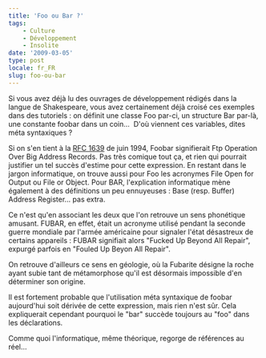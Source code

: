 ```yaml
---
title: 'Foo ou Bar ?'
tags:
    - Culture
    - Développement
    - Insolite
date: '2009-03-05'
type: post
locale: fr_FR
slug: foo-ou-bar
---
```


Si vous avez déjà lu des ouvrages de développement rédigés dans la langue de Shakespeare, vous avez certainement déjà croisé ces exemples dans des tutoriels&nbsp;: on définit une classe Foo par-ci, un structure Bar par-là, une constante foobar dans un coin…  D'où viennent ces variables, dites méta syntaxiques&nbsp;?

<!-- more -->

Si on s'en tient à la [RFC 1639](http://www.faqs.org/rfcs/rfc1639.html) de juin 1994, Foobar signifierait Ftp Operation Over Big Address Records. Pas très comique tout ça, et rien qui pourrait justifier un tel succès d'estime pour cette expression. En restant dans le jargon informatique, on trouve aussi pour Foo les acronymes File Open for Output ou File or Object. Pour BAR, l'explication informatique mène également à des définitions un peu ennuyeuses&nbsp;: Base (resp. Buffer) Address Register… pas extra.

Ce n'est qu'en associant les deux que l'on retrouve un sens phonétique amusant. FUBAR, en effet, était un acronyme utilisé pendant la seconde guerre mondiale par l'armée américaine pour signaler l'état désastreux de certains appareils&nbsp;: FUBAR signifiait alors "Fucked Up Beyond All Repair", expurgé parfois en "Fouled Up Beyon All Repair".

On retrouve d'ailleurs ce sens en géologie, où la Fubarite désigne la roche ayant subie tant de métamorphose qu'il est désormais impossible d'en déterminer son origine.

Il est fortement probable que l'utilisation méta syntaxique de foobar aujourd'hui soit dérivée de cette expression, mais rien n'est sûr. Cela expliquerait cependant pourquoi le "bar" succède toujours au "foo" dans les déclarations.

Comme quoi l'informatique, même théorique, regorge de références au réel…

